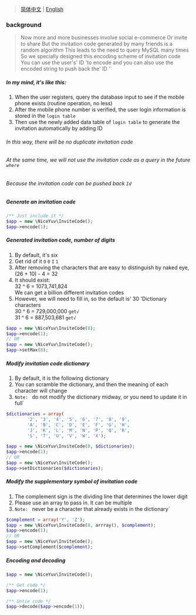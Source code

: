 > [简体中文](README.zh-CN.md) | [English](README.md)
### background
> Now more and more businesses involve social e-commerce
> Or invite to share
> But the invitation code generated by many friends is a random algorithm
> This leads to the need to query MySQL many times 
> So we specially designed this encoding scheme of invitation code
> You can use the user's' ID 'to encode
> and you can also use the encoded string to push back the' ID '`

##### In my mind, it's like this:<br/>
1. When the user registers, query the database input to see if the mobile phone exists (routine operation, no less)<br/>
2. After the mobile phone number is verified, the user login information is stored in the `login table`<br/>
3. Then use the newly added data table of `login table` to generate the invitation automatically by adding ID<br/>

###### In this way, there will be no duplicate invitation code<br/>
###### At the same time, we will not use the invitation code as a query in the future `where`<br/>
###### Because the invitation code can be pushed back `Id` <br/>

##### Generate an invitation code
```php
/** Just include it */
$app = new \NiceYuv\InviteCode();
$app->encode(1);
```

##### Generated invitation code, number of digits
1. By default, it's six
2. Get rid of it `O` `0` `I` `1` 
3. After removing the characters that are easy to distinguish by naked eye, (26 + 10) - 4 = 32
4. It should exist:<br/>
    32 ^ 6 = 1073,741,824<br/>
    We can get a billion different invitation codes<br/>
5. However, we will need to fill in, so the default is' 30 'Dictionary characters<br/>
    30 ^ 6 = 729,000,000 `get√`<br/>
    31 ^ 6 = 887,503,681 `get√`<br/>
```php
$app = new \NiceYuv\InviteCode(8);
$app->encode(1);
// OR
$app = new \NiceYuv\InviteCode();
$app->setMax(8);
```

##### Modify invitation code dictionary
1. By default, it is the following dictionary
2. You can scramble the dictionary, and then the meaning of each character will change
3. `Note: ` do not modify the dictionary midway, or you need to update it in full`
```php
$dictionaries = array(
        '2', '3', '4', '5', '6', '7', '8', '9',
        'A', 'B', 'C', 'D', 'E', 'F', 'G', 'H',
        'J', 'K', 'L', 'M', 'N', 'P', 'Q', 'R',
        'S', 'T', 'U', 'V', 'W', 'X');

$app = new \NiceYuv\InviteCode(8, $dictionaries);
$app->encode(1);
// OR
$app = new \NiceYuv\InviteCode();
$app->setDictionaries($dictionaries);
```

##### Modify the supplementary symbol of invitation code
1. The complement sign is the dividing line that determines the lower digit
2. Please use an array to pass in. It can be multiple
3. `Note: ` never be a character that already exists in the dictionary`
```php
$complement = array('Y', 'Z');
$app = new \NiceYuv\InviteCode(8, arrray(), $complement);
$app->encode(1);
// OR
$app = new \NiceYuv\InviteCode();
$app->setComplement($complement);
```

##### Encoding and decoding
```php
$app = new \NiceYuv\InviteCode();

/** Get code */
$app->encode(1);

/** Untie code */
$app->decode($app->encode(1));
```
